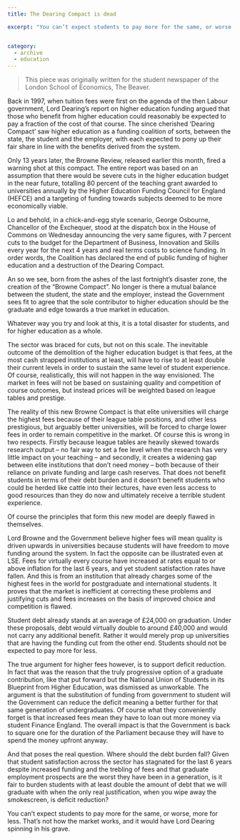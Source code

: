 ```yaml
---
title: The Dearing Compact is dead

excerpt: "You can’t expect students to pay more for the same, or worse, more for less. That’s not how the market works, and it would have Lord Dearing spinning in his grave."


category:
  - archive
  - education
---
```


> This piece was originally written for the student newspaper of the London School of Economics, The Beaver.

Back in 1997, when tuition fees were first on the agenda of the then Labour government, Lord Dearing’s report on higher education funding argued that those who benefit from higher education could reasonably be expected to pay a fraction of the cost of that course. The since cherished ‘Dearing Compact’ saw higher education as a funding coalition of sorts, between the state, the student and the employer, with each expected to pony up their fair share in line with the benefits derived from the system.

Only 13 years later, the Browne Review, released earlier this month, fired a warning shot at this compact. The entire report was based on an assumption that there would be severe cuts in the higher education budget in the near future, totalling 80 percent of the teaching grant awarded to universities annually by the Higher Education Funding Council for England (HEFCE) and a targeting of funding towards subjects deemed to be more economically viable.

Lo and behold, in a chick-and-egg style scenario, George Osbourne, Chancellor of the Exchequer, stood at the dispatch box in the House of Commons on Wednesday announcing the very same figures, with 7 percent cuts to the budget for the Department of Business, Innovation and Skills every year for the next 4 years and real terms costs to science funding. In order words, the Coalition has declared the end of public funding of higher education and a destruction of the Dearing Compact.

An so we see, born from the ashes of the last fortnight’s disaster zone, the creation of the “Browne Compact”. No longer is there a mutual balance between the student, the state and the employer, instead the Government sees fit to agree that the sole contributor to higher education should be the graduate and edge towards a true market in education.

Whatever way you try and look at this, it is a total disaster for students, and for higher education as a whole.

The sector was braced for cuts, but not on this scale. The inevitable outcome of the demolition of the higher education budget is that fees, at the most cash strapped institutions at least, will have to rise to at least double their current levels in order to sustain the same level of student experience. Of course, realistically, this will not happen in the way envisioned. The market in fees will not be based on sustaining quality and competition of course outcomes, but instead prices will be weighted based on league tables and prestige.

The reality of this new Browne Compact is that elite universities will charge the highest fees because of their league table positions, and other less prestigious, but arguably better universities, will be forced to charge lower fees in order to remain competitive in the market. Of course this is wrong in two respects. Firstly because league tables are heavily skewed towards research output – no fair way to set a fee level when the research has very little impact on your teaching – and secondly, it creates a widening gap between elite institutions that don’t need money – both because of their reliance on private funding and large cash reserves. That does not benefit students in terms of their debt burden and it doesn’t benefit students who could be herded like cattle into their lectures, have even less access to good resources than they do now and ultimately receive a terrible student experience.

Of course the principles that form this new model are deeply flawed in themselves.

Lord Browne and the Government believe higher fees will mean quality is driven upwards in universities because students will have freedom to move funding around the system. In fact the opposite can be illustrated even at LSE. Fees for virtually every course have increased at rates equal to or above inflation for the last 6 years, and yet student satisfaction rates have fallen. And this is from an institution that already charges some of the highest fees in the world for postgraduate and international students. It proves that the market is inefficient at correcting these problems and justifying cuts and fees increases on the basis of improved choice and competition is flawed.

Student debt already stands at an average of £24,000 on graduation. Under these proposals, debt would virtually double to around £40,000 and would not carry any additional benefit. Rather it would merely prop up universities that are having the funding cut from the other end. Students should not be expected to pay more for less.

The true argument for higher fees however, is to support deficit reduction. In fact that was the reason that the truly progressive option of a graduate contribution, like that put forward but the National Union of Students in its Blueprint from Higher Education, was dismissed as unworkable. The argument is that the substitution of funding from government to student will the Government can reduce the deficit meaning a better further for that same generation of undergraduates. Of course what they conveniently forget is that increased fees mean they have to loan out more money via student Finance England. The overall impact is that the Government is back to square one for the duration of the Parliament because they will have to spend the money upfront anyway.

And that poses the real question. Where should the debt burden fall? Given that student satisfaction across the sector has stagnated for the last 6 years despite increased funding and the trebling of fees and that graduate employment prospects are the worst they have been in a generation, is it fair to burden students with at least double the amount of debt that we will graduate with when the only real justification, when you wipe away the smokescreen, is deficit reduction?

You can’t expect students to pay more for the same, or worse, more for less. That’s not how the market works, and it would have Lord Dearing spinning in his grave.